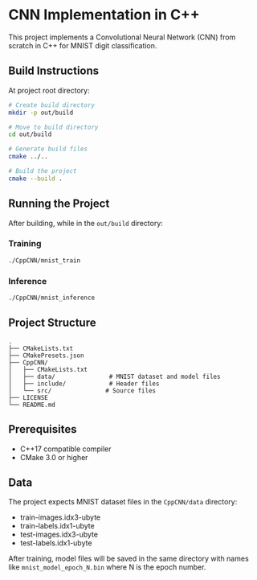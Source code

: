 # CNN Implementation in C++

This project implements a Convolutional Neural Network (CNN) from scratch in C++ for MNIST digit classification.

## Build Instructions

At project root directory:

```bash
# Create build directory
mkdir -p out/build

# Move to build directory
cd out/build

# Generate build files
cmake ../..

# Build the project
cmake --build .
```

## Running the Project

After building, while in the `out/build` directory:

### Training
```bash
./CppCNN/mnist_train
```

### Inference
```bash
./CppCNN/mnist_inference
```

## Project Structure
```
.
├── CMakeLists.txt
├── CMakePresets.json
├── CppCNN/
│   ├── CMakeLists.txt
│   ├── data/               # MNIST dataset and model files
│   ├── include/            # Header files
│   └── src/               # Source files
├── LICENSE
└── README.md
```

## Prerequisites

- C++17 compatible compiler
- CMake 3.0 or higher

## Data

The project expects MNIST dataset files in the `CppCNN/data` directory:
- train-images.idx3-ubyte
- train-labels.idx1-ubyte
- test-images.idx3-ubyte
- test-labels.idx1-ubyte

After training, model files will be saved in the same directory with names like `mnist_model_epoch_N.bin` where N is the epoch number.
